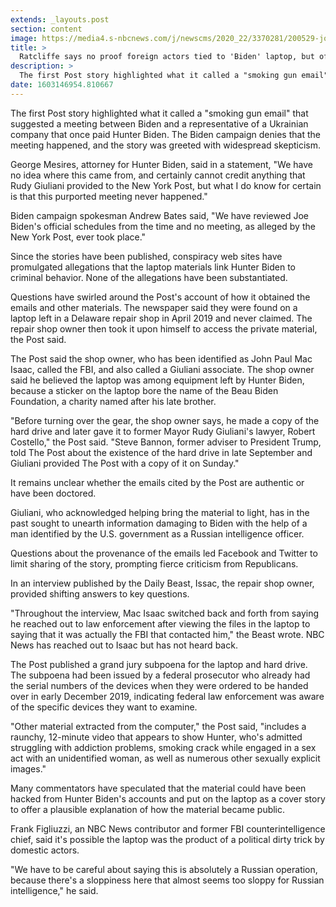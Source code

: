 ```yaml
--- 
extends: _layouts.post 
section: content 
image: https://media4.s-nbcnews.com/j/newscms/2020_22/3370281/200529-john-ratcliffe-ew-307p_0e087ee1a2d84b8f020f9b8e0b022a89.nbcnews-fp-1200-630.jpg 
title: > 
  Ratcliffe says no proof foreign actors tied to 'Biden' laptop, but officials say FBI is probing 
description: > 
  The first Post story highlighted what it called a "smoking gun email" that suggested a meeting between Biden and a representative of a Ukrainian company that once paid Hunter Biden.Since the stories have been published, conspiracy web sites have promulgated allegations that the laptop materials link Hunter Biden to criminal behavior.The repair shop owner then took it upon himself to access the private material, the Post said.The Post said the shop owner, who has been identified as John Paul Mac Isaac, called the FBI, and also called a Giuliani associate.In an interview published by the Daily Beast, Issac, the repair shop owner, provided shifting answers to key questions. 
date: 1603146954.810667 
--- 
```

<div><p class="endmarkEnabled">The first Post story highlighted what it called a "smoking gun email" that suggested a meeting between Biden and a representative of a Ukrainian company that once paid Hunter Biden. The Biden campaign denies that the meeting happened, and the story was greeted with widespread skepticism.</p><p></p><p class="endmarkEnabled">George Mesires, attorney for Hunter Biden, said in a statement, "We have no idea where this came from, and certainly cannot credit anything that Rudy Giuliani provided to the New York Post, but what I do know for certain is that this purported meeting never happened."</p><p class="endmarkEnabled">Biden campaign spokesman Andrew Bates said, "We have reviewed Joe Biden's official schedules from the time and no meeting, as alleged by the New York Post, ever took place."</p><p class="endmarkEnabled">Since the stories have been published, conspiracy web sites have promulgated allegations that the laptop materials link Hunter Biden to criminal behavior. None of the allegations have been substantiated.</p><p></p><p class="endmarkEnabled">Questions have swirled around the Post's account of how it obtained the emails and other materials. The newspaper said they were found on a laptop left in a Delaware repair shop in April 2019 and never claimed. The repair shop owner then took it upon himself to access the private material, the Post said.</p><p class="endmarkEnabled">The Post said the shop owner, who has been identified as John Paul Mac Isaac, called the FBI, and also called a Giuliani associate. The shop owner said he believed the laptop was among equipment left by Hunter Biden, because a sticker on the laptop bore the name of the Beau Biden Foundation, a charity named after his late brother.</p><p class="endmarkEnabled">"Before turning over the gear, the shop owner says, he made a copy of the hard drive and later gave it to former Mayor Rudy Giuliani's lawyer, Robert Costello," the Post said. "Steve Bannon, former adviser to President Trump, told The Post about the existence of the hard drive in late September and Giuliani provided The Post with a copy of it on Sunday."</p><p class="endmarkEnabled">It remains unclear whether the emails cited by the Post are authentic or have been doctored.</p><p></p><p class="endmarkEnabled">Giuliani, who acknowledged helping bring the material to light, has in the past sought to unearth information damaging to Biden with the help of a man identified by the U.S. government as a Russian intelligence officer.</p><p class="endmarkEnabled">Questions about the provenance of the emails led Facebook and Twitter to limit sharing of the story, prompting fierce criticism from Republicans.</p><p class="endmarkEnabled">In an interview published by the Daily Beast, Issac, the repair shop owner, provided shifting answers to key questions.</p><p class="endmarkEnabled">"Throughout the interview, Mac Isaac switched back and forth from saying he reached out to law enforcement after viewing the files in the laptop to saying that it was actually the FBI that contacted him," the Beast wrote. NBC News has reached out to Isaac but has not heard back.</p><p></p><p class="endmarkEnabled">The Post published a grand jury subpoena for the laptop and hard drive. The subpoena had been issued by a federal prosecutor who already had the serial numbers of the devices when they were ordered to be handed over in early December 2019, indicating federal law enforcement was aware of the specific devices they want to examine.</p><p class="endmarkEnabled">"Other material extracted from the computer," the Post said, "includes a raunchy, 12-minute video that appears to show Hunter, who's admitted struggling with addiction problems, smoking crack while engaged in a sex act with an unidentified woman, as well as numerous other sexually explicit images."</p><p class="endmarkEnabled">Many commentators have speculated that the material could have been hacked from Hunter Biden's accounts and put on the laptop as a cover story to offer a plausible explanation of how the material became public.</p><p class="endmarkEnabled">Frank Figliuzzi, an NBC News contributor and former FBI counterintelligence chief, said it's possible the laptop was the product of a political dirty trick by domestic actors.</p><p></p><p class="endmarkEnabled">"We have to be careful about saying this is absolutely a Russian operation, because there's a sloppiness here that almost seems too sloppy for Russian intelligence," he said.</p></div>